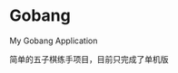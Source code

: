 <!--
 * @FilePath: /Gobang/README.md
 * @Author: 零泽
 * @Date: 2022-02-22 21:17:33
 * @LastEditTime: 2022-02-22 22:01:43
 * @LastEditors: 零泽
 * @Description: 
-->
# Gobang
My Gobang Application

简单的五子棋练手项目，目前只完成了单机版
